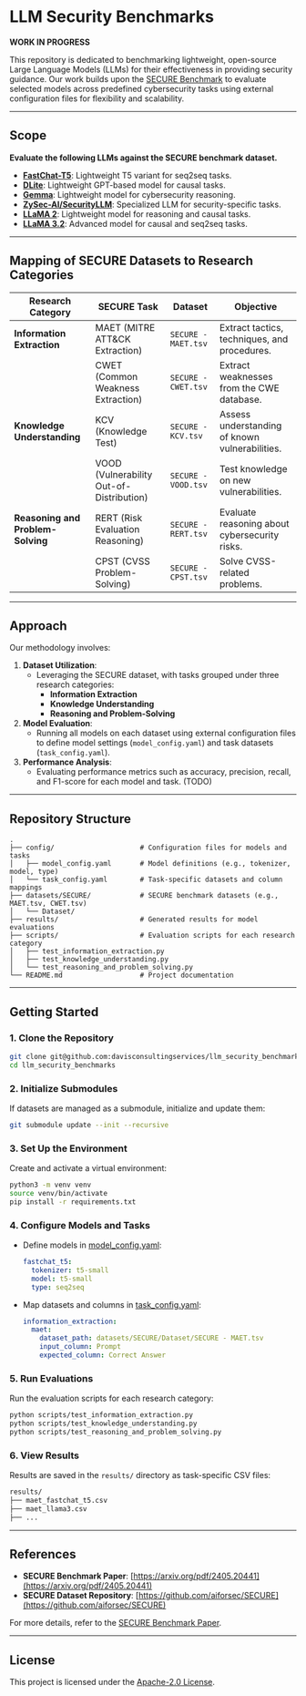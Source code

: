 # **LLM Security Benchmarks**

**WORK IN PROGRESS**

This repository is dedicated to benchmarking lightweight, open-source Large Language Models (LLMs) for their effectiveness in providing security guidance. Our work builds upon the [SECURE Benchmark](https://arxiv.org/pdf/2405.20441) to evaluate selected models across predefined cybersecurity tasks using external configuration files for flexibility and scalability.

---

## **Scope**

**Evaluate the following LLMs against the SECURE benchmark dataset.**

- [**FastChat-T5**](https://huggingface.co/lmsys/fastchat-t5): Lightweight T5 variant for seq2seq tasks.
- [**DLite**](https://huggingface.co/aisquared/dlite-v2-1_5b): Lightweight GPT-based model for causal tasks.
- [**Gemma**](https://huggingface.co/gemma-ai): Lightweight model for cybersecurity reasoning.
- [**ZySec-AI/SecurityLLM**](https://huggingface.co/ZySec-AI/SecurityLLM): Specialized LLM for security-specific tasks.
- [**LLaMA 2**](https://huggingface.co/meta-llama/Llama-2-7b-hf): Lightweight model for reasoning and causal tasks.
- [**LLaMA 3.2**](https://huggingface.co/meta-llama/Llama-3.2-3B): Advanced model for causal and seq2seq tasks.


---

## **Mapping of SECURE Datasets to Research Categories**

| **Research Category**        | **SECURE Task**                   | **Dataset**               | **Objective**                                        |
|-------------------------------|------------------------------------|---------------------------|-----------------------------------------------------|
| **Information Extraction**    | MAET (MITRE ATT&CK Extraction)    | `SECURE - MAET.tsv`       | Extract tactics, techniques, and procedures.       |
|                               | CWET (Common Weakness Extraction) | `SECURE - CWET.tsv`       | Extract weaknesses from the CWE database.          |
| **Knowledge Understanding**   | KCV (Knowledge Test)              | `SECURE - KCV.tsv`        | Assess understanding of known vulnerabilities.     |
|                               | VOOD (Vulnerability Out-of-Distribution) | `SECURE - VOOD.tsv` | Test knowledge on new vulnerabilities.             |
| **Reasoning and Problem-Solving** | RERT (Risk Evaluation Reasoning)| `SECURE - RERT.tsv`       | Evaluate reasoning about cybersecurity risks.       |
|                               | CPST (CVSS Problem-Solving)       | `SECURE - CPST.tsv`       | Solve CVSS-related problems.                       |

---

## **Approach**

Our methodology involves:

1. **Dataset Utilization**:
   - Leveraging the SECURE dataset, with tasks grouped under three research categories:
     - **Information Extraction**
     - **Knowledge Understanding**
     - **Reasoning and Problem-Solving**
2. **Model Evaluation**:
   - Running all models on each dataset using external configuration files to define model settings (`model_config.yaml`) and task datasets (`task_config.yaml`).
3. **Performance Analysis**:
   - Evaluating performance metrics such as accuracy, precision, recall, and F1-score for each model and task. (TODO)

---

## **Repository Structure**

```
.
├── config/                     # Configuration files for models and tasks
│   ├── model_config.yaml       # Model definitions (e.g., tokenizer, model, type)
│   └── task_config.yaml        # Task-specific datasets and column mappings
├── datasets/SECURE/            # SECURE benchmark datasets (e.g., MAET.tsv, CWET.tsv)
│   └── Dataset/
├── results/                    # Generated results for model evaluations
├── scripts/                    # Evaluation scripts for each research category
│   ├── test_information_extraction.py
│   ├── test_knowledge_understanding.py
│   └── test_reasoning_and_problem_solving.py
└── README.md                   # Project documentation
```

---

## **Getting Started**

### **1. Clone the Repository**
```bash
git clone git@github.com:davisconsultingservices/llm_security_benchmarks.git
cd llm_security_benchmarks
```

### **2. Initialize Submodules**
If datasets are managed as a submodule, initialize and update them:
```bash
git submodule update --init --recursive
```

### **3. Set Up the Environment**
Create and activate a virtual environment:
```bash
python3 -m venv venv
source venv/bin/activate
pip install -r requirements.txt
```

### **4. Configure Models and Tasks**
- Define models in [model_config.yaml](./config/model_config.yaml):
  ```yaml
  fastchat_t5:
    tokenizer: t5-small
    model: t5-small
    type: seq2seq
  ```
- Map datasets and columns in [task_config.yaml](./config/task_config.yaml):
  ```yaml
  information_extraction:
    maet:
      dataset_path: datasets/SECURE/Dataset/SECURE - MAET.tsv
      input_column: Prompt       
      expected_column: Correct Answer 
  ```

### **5. Run Evaluations**
Run the evaluation scripts for each research category:
```bash
python scripts/test_information_extraction.py
python scripts/test_knowledge_understanding.py
python scripts/test_reasoning_and_problem_solving.py
```

### **6. View Results**
Results are saved in the `results/` directory as task-specific CSV files:
```bash
results/
├── maet_fastchat_t5.csv
├── maet_llama3.csv
├── ...
```

---

## **References**

- **SECURE Benchmark Paper**: [https://arxiv.org/pdf/2405.20441](https://arxiv.org/pdf/2405.20441)
- **SECURE Dataset Repository**: [https://github.com/aiforsec/SECURE](https://github.com/aiforsec/SECURE)

For more details, refer to the [SECURE Benchmark Paper](https://arxiv.org/pdf/2405.20441).

---

## **License**

This project is licensed under the [Apache-2.0 License](LICENSE). 
